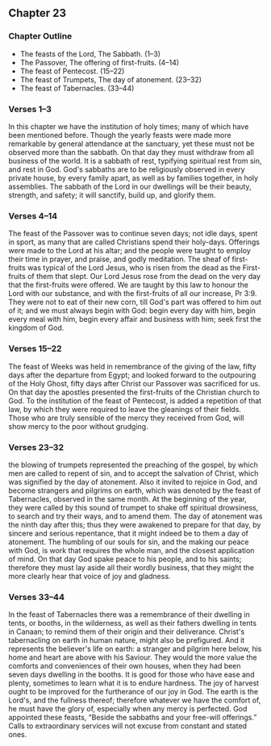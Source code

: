 ## Chapter 23

### Chapter Outline

- The feasts of the Lord, The Sabbath. (1–3)
- The Passover, The offering of first-fruits. (4–14)
- The feast of Pentecost. (15–22)
- The feast of Trumpets, The day of atonement. (23–32)
- The feast of Tabernacles. (33–44)

### Verses 1–3

In this chapter we have the institution of holy times; many of which have been mentioned before. Though the yearly feasts were made more remarkable by general attendance at the sanctuary, yet these must not be observed more than the sabbath. On that day they must withdraw from all business of the world. It is a sabbath of rest, typifying spiritual rest from sin, and rest in God. God's sabbaths are to be religiously observed in every private house, by every family apart, as well as by families together, in holy assemblies. The sabbath of the Lord in our dwellings will be their beauty, strength, and safety; it will sanctify, build up, and glorify them.

### Verses 4–14

The feast of the Passover was to continue seven days; not idle days, spent in sport, as many that are called Christians spend their holy-days. Offerings were made to the Lord at his altar; and the people were taught to employ their time in prayer, and praise, and godly meditation. The sheaf of first-fruits was typical of the Lord Jesus, who is risen from the dead as the First-fruits of them that slept. Our Lord Jesus rose from the dead on the very day that the first-fruits were offered. We are taught by this law to honour the Lord with our substance, and with the first-fruits of all our increase, Pr 3:9. They were not to eat of their new corn, till God's part was offered to him out of it; and we must always begin with God: begin every day with him, begin every meal with him, begin every affair and business with him; seek first the kingdom of God.

### Verses 15–22

The feast of Weeks was held in remembrance of the giving of the law, fifty days after the departure from Egypt; and looked forward to the outpouring of the Holy Ghost, fifty days after Christ our Passover was sacrificed for us. On that day the apostles presented the first-fruits of the Christian church to God. To the institution of the feast of Pentecost, is added a repetition of that law, by which they were required to leave the gleanings of their fields. Those who are truly sensible of the mercy they received from God, will show mercy to the poor without grudging.

### Verses 23–32

the blowing of trumpets represented the preaching of the gospel, by which men are called to repent of sin, and to accept the salvation of Christ, which was signified by the day of atonement. Also it invited to rejoice in God, and become strangers and pilgrims on earth, which was denoted by the feast of Tabernacles, observed in the same month. At the beginning of the year, they were called by this sound of trumpet to shake off spiritual drowsiness, to search and try their ways, and to amend them. The day of atonement was the ninth day after this; thus they were awakened to prepare for that day, by sincere and serious repentance, that it might indeed be to them a day of atonement. The humbling of our souls for sin, and the making our peace with God, is work that requires the whole man, and the closest application of mind. On that day God spake peace to his people, and to his saints; therefore they must lay aside all their wordly business, that they might the more clearly hear that voice of joy and gladness.

### Verses 33–44

In the feast of Tabernacles there was a remembrance of their dwelling in tents, or booths, in the wilderness, as well as their fathers dwelling in tents in Canaan; to remind them of their origin and their deliverance. Christ's tabernacling on earth in human nature, might also be prefigured. And it represents the believer's life on earth: a stranger and pilgrim here below, his home and heart are above with his Saviour. They would the more value the comforts and conveniences of their own houses, when they had been seven days dwelling in the booths. It is good for those who have ease and plenty, sometimes to learn what it is to endure hardness. The joy of harvest ought to be improved for the furtherance of our joy in God. The earth is the Lord's, and the fullness thereof; therefore whatever we have the comfort of, he must have the glory of, especially when any mercy is perfected. God appointed these feasts, “Beside the sabbaths and your free-will offerings.” Calls to extraordinary services will not excuse from constant and stated ones.

